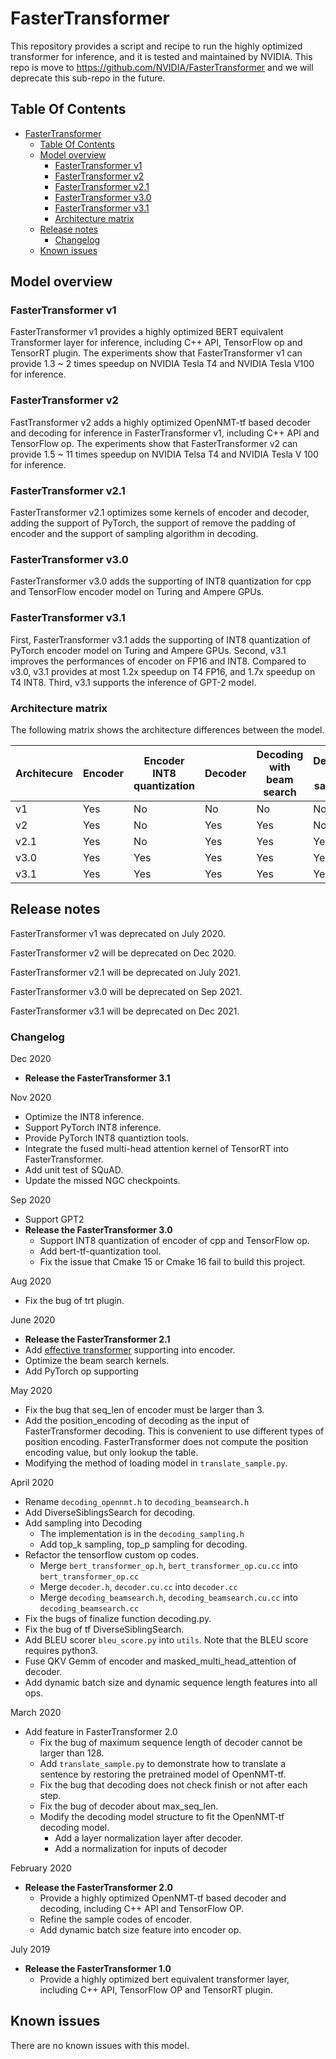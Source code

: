 # FasterTransformer

This repository provides a script and recipe to run the highly optimized transformer for inference, and it is tested and maintained by NVIDIA.
This repo is move to https://github.com/NVIDIA/FasterTransformer and we will deprecate this sub-repo in the future. 

## Table Of Contents
- [FasterTransformer](#fastertransformer)
  - [Table Of Contents](#table-of-contents)
  - [Model overview](#model-overview)
    - [FasterTransformer v1](#fastertransformer-v1)
    - [FasterTransformer v2](#fastertransformer-v2)
    - [FasterTransformer v2.1](#fastertransformer-v21)
    - [FasterTransformer v3.0](#fastertransformer-v30)
    - [FasterTransformer v3.1](#fastertransformer-v31)
    - [Architecture matrix](#architecture-matrix)
  - [Release notes](#release-notes)
    - [Changelog](#changelog)
  - [Known issues](#known-issues)

## Model overview

### FasterTransformer v1

FasterTransformer v1 provides a highly optimized BERT equivalent Transformer layer for inference, including C++ API, TensorFlow op and TensorRT plugin. The experiments show that FasterTransformer v1 can provide 1.3 ~ 2 times speedup on NVIDIA Tesla T4 and NVIDIA Tesla V100 for inference. 

### FasterTransformer v2

FastTransformer v2 adds a highly optimized OpenNMT-tf based decoder and decoding for inference in FasterTransformer v1, including C++ API and TensorFlow op. The experiments show that FasterTransformer v2 can provide 1.5 ~ 11 times speedup on NVIDIA Telsa T4 and NVIDIA Tesla V 100 for inference.

### FasterTransformer v2.1

FasterTransformer v2.1 optimizes some kernels of encoder and decoder, adding the support of PyTorch, the support of remove the padding of encoder and the support of sampling algorithm in decoding. 

### FasterTransformer v3.0 

FasterTransformer v3.0 adds the supporting of INT8 quantization for cpp and TensorFlow encoder model on Turing and Ampere GPUs. 

### FasterTransformer v3.1

First, FasterTransformer v3.1 adds the supporting of INT8 quantization of PyTorch encoder model on Turing and Ampere GPUs. Second, v3.1 improves the performances of encoder on FP16 and INT8. Compared to v3.0, v3.1 provides at most 1.2x speedup on T4 FP16, and 1.7x speedup on T4 INT8. Third, v3.1 supports the inference of GPT-2 model.

### Architecture matrix

The following matrix shows the architecture differences between the model.

| Architecure               | Encoder           | Encoder INT8 quantization  | Decoder             | Decoding with beam search | Decoding with sampling | GPT-2 |
|---------------------------|-------------------|----------------------------|---------------------|---------------------------|------------------------|-------|
| v1   | Yes | No  | No  | No  | No  | No  |
| v2   | Yes | No  | Yes | Yes | No  | No  |
| v2.1 | Yes | No  | Yes | Yes | Yes | No  |
| v3.0 | Yes | Yes | Yes | Yes | Yes | No  |
| v3.1 | Yes | Yes | Yes | Yes | Yes | Yes |

## Release notes

FasterTransformer v1 was deprecated on July 2020. 

FasterTransformer v2 will be deprecated on Dec 2020. 

FasterTransformer v2.1 will be deprecated on July 2021. 

FasterTransformer v3.0 will be deprecated on Sep 2021. 

FasterTransformer v3.1 will be deprecated on Dec 2021. 

### Changelog

Dec 2020
- **Release the FasterTransformer 3.1**

Nov 2020
- Optimize the INT8 inference.
- Support PyTorch INT8 inference.
- Provide PyTorch INT8 quantiztion tools.
- Integrate the fused multi-head attention kernel of TensorRT into FasterTransformer.
- Add unit test of SQuAD. 
- Update the missed NGC checkpoints.

Sep 2020
- Support GPT2
- **Release the FasterTransformer 3.0**
  - Support INT8 quantization of encoder of cpp and TensorFlow op.
  - Add bert-tf-quantization tool.
  - Fix the issue that Cmake 15 or Cmake 16 fail to build this project.

Aug 2020
- Fix the bug of trt plugin.

June 2020
- **Release the FasterTransformer 2.1**
- Add [effective transformer](https://github.com/bytedance/effective_transformer) supporting into encoder.
- Optimize the beam search kernels.
- Add PyTorch op supporting

May 2020
- Fix the bug that seq_len of encoder must be larger than 3.
- Add the position_encoding of decoding as the input of FasterTransformer decoding. This is convenient to use different types of position encoding. FasterTransformer does not compute the position encoding value, but only lookup the table. 
- Modifying the method of loading model in `translate_sample.py`.

April 2020
- Rename `decoding_opennmt.h` to `decoding_beamsearch.h`
- Add DiverseSiblingsSearch for decoding.
- Add sampling into Decoding
  - The implementation is in the `decoding_sampling.h`
  - Add top_k sampling, top_p sampling for decoding.
- Refactor the tensorflow custom op codes.
  - Merge `bert_transformer_op.h`, `bert_transformer_op.cu.cc` into `bert_transformer_op.cc`
  - Merge `decoder.h`, `decoder.cu.cc` into `decoder.cc`
  - Merge `decoding_beamsearch.h`, `decoding_beamsearch.cu.cc` into `decoding_beamsearch.cc`
- Fix the bugs of finalize function decoding.py. 
- Fix the bug of tf DiverseSiblingSearch.
- Add BLEU scorer `bleu_score.py` into `utils`. Note that the BLEU score requires python3. 
- Fuse QKV Gemm of encoder and masked_multi_head_attention of decoder.
- Add dynamic batch size and dynamic sequence length features into all ops.

March 2020
- Add feature in FasterTransformer 2.0
  - Fix the bug of maximum sequence length of decoder cannot be larger than 128.
  - Add `translate_sample.py` to demonstrate how to translate a sentence by restoring the pretrained model of OpenNMT-tf.
  - Fix the bug that decoding does not check finish or not after each step. 
  - Fix the bug of decoder about max_seq_len.
  - Modify the decoding model structure to fit the OpenNMT-tf decoding model. 
    - Add a layer normalization layer after decoder.
    - Add a normalization for inputs of decoder
    
February 2020
- **Release the FasterTransformer 2.0**
  - Provide a highly optimized OpenNMT-tf based decoder and decoding, including C++ API and TensorFlow OP.
  - Refine the sample codes of encoder.
  - Add dynamic batch size feature into encoder op.

July 2019
- **Release the FasterTransformer 1.0**
  - Provide a highly optimized bert equivalent transformer layer, including C++ API, TensorFlow OP and TensorRT plugin.
 

## Known issues

There are no known issues with this model.
